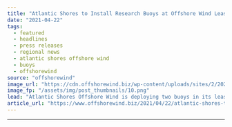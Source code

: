 ```yaml
---
title: "Atlantic Shores to Install Research Buoys at Offshore Wind Lease Area"
date: "2021-04-22"
tags: 
  - featured
  - headlines
  - press releases
  - regional news
  - atlantic shores offshore wind
  - buoys
  - offshorewind
source: "offshorewind"
image_url: "https://cdn.offshorewind.biz/wp-content/uploads/sites/2/2021/04/22111504/Atlantic-Shores-to-Install-Research-Buoys-at-Offshore-Wind-Lease-Area.png"
image_fp: "/assets/img/post_thumbnails/10.png"
lead: "Atlantic Shores Offshore Wind is deploying two buoys in its lease area off the"
article_url: "https://www.offshorewind.biz/2021/04/22/atlantic-shores-to-install-research-buoys-at-offshore-wind-lease-area/"
---
```


---

